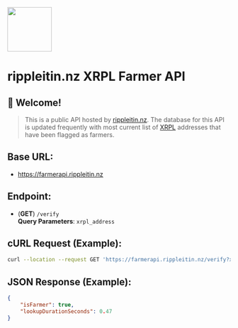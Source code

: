 <img src="https://i.imgur.com/JwUGvaT.jpg" width="100px"/><br>
# **rippleitin.nz XRPL Farmer API**

## 👋 Welcome!

> This is a public API hosted by [rippleitin.nz](https://rippleitin.nz). The database for this API is updated frequently with most current list of [XRPL](https://xrpl.org) addresses that have been flagged as farmers.

## **Base URL:**
- https://farmerapi.rippleitin.nz
## **Endpoint:**

- (**GET**) `/verify` 
<br> **Query Parameters**: `xrpl_address`

## **cURL Request (Example):**

```bash
curl --location --request GET 'https://farmerapi.rippleitin.nz/verify?xrpl_address=r36PzVWGbVaUvLaqej22BFEHi4m37ufBte'
```

## **JSON Response (Example):**

```JSON
{
    "isFarmer": true,
    "lookupDurationSeconds": 0.47
}
```

